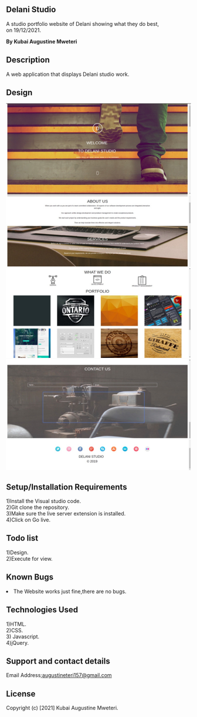 ## Delani Studio
A studio portfolio website of Delani showing what they do best,<br>on 19/12/2021.

<strong>By Kubai Augustine Mweteri</strong>

## Description
A web application that displays Delani studio work.

## Design
<img src="images/sclanding.jpeg" alt="landing">
<img src="images/scabout.jpeg" alt="about">
<img src="images/scport.jpeg" alt="portfolio">
<img src="images/sccontact.jpeg" alt="contact us">
<img src="images/scicon.jpeg" alt="social-media-icon">

## Setup/Installation Requirements
1)Install the Visual studio code.<br>2)Git clone the repository.<br>3)Make sure the live server extension is installed.<br>4)Click on Go live.


## Todo list
1)Design.<br>2)Execute for view.

## Known Bugs
<li>The Website works just fine,there are no bugs.</li>

## Technologies Used
1)HTML. <br>2)CSS.<br>3) Javascript.<br>4)jQuery.
## Support and contact details
Email Address;augustineteri157@gmail.com

## License
Copyright (c) [2021] Kubai Augustine Mweteri.